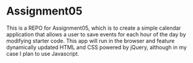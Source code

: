 # Assignment05
This is a REPO for Assignment05, which is to create a simple calendar application that allows a user to save events for each hour of the day by modifying starter code. This app will run in the browser and feature dynamically updated HTML and CSS powered by jQuery, although in my case I plan to use Javascript.
